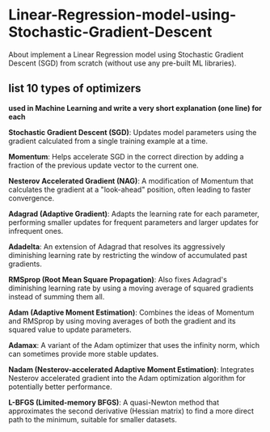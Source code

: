 # Linear-Regression-model-using-Stochastic-Gradient-Descent
About implement a Linear Regression model using Stochastic Gradient Descent (SGD) from scratch (without use any pre-built ML libraries).
## list 10 types of optimizers
**used in Machine Learning and write a very short
explanation (one line) for each**

**Stochastic Gradient Descent (SGD)**: Updates model parameters using the gradient calculated from a single training example at a time.

**Momentum**: Helps accelerate SGD in the correct direction by adding a fraction of the previous update vector to the current one.

**Nesterov Accelerated Gradient (NAG)**: A modification of Momentum that calculates the gradient at a "look-ahead" position, often leading to faster convergence.

**Adagrad (Adaptive Gradient)**: Adapts the learning rate for each parameter, performing smaller updates for frequent parameters and larger updates for infrequent ones.

**Adadelta**: An extension of Adagrad that resolves its aggressively diminishing learning rate by restricting the window of accumulated past gradients.

**RMSprop (Root Mean Square Propagation)**: Also fixes Adagrad's diminishing learning rate by using a moving average of squared gradients instead of summing them all.

**Adam (Adaptive Moment Estimation)**: Combines the ideas of Momentum and RMSprop by using moving averages of both the gradient and its squared value to update parameters.

**Adamax**: A variant of the Adam optimizer that uses the infinity norm, which can sometimes provide more stable updates.

**Nadam (Nesterov-accelerated Adaptive Moment Estimation)**: Integrates Nesterov accelerated gradient into the Adam optimization algorithm for potentially better performance.

**L-BFGS (Limited-memory BFGS)**: A quasi-Newton method that approximates the second derivative (Hessian matrix) to find a more direct path to the minimum, suitable for smaller datasets.
